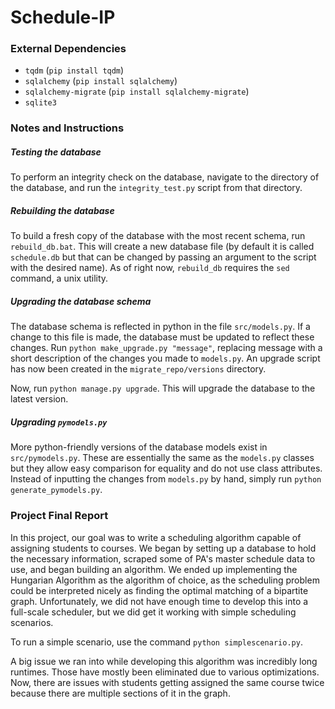 # Schedule-IP

### External Dependencies
* `tqdm` (`pip install tqdm`)
* `sqlalchemy` (`pip install sqlalchemy`)
* `sqlalchemy-migrate` (`pip install sqlalchemy-migrate`)
* `sqlite3`

### Notes and Instructions
##### Testing the database
To perform an integrity check on the database, navigate to the directory of the database, and run the `integrity_test.py` script from that directory.

##### Rebuilding the database
To build a fresh copy of the database with the most recent schema, run `rebuild_db.bat`. This will create a new database file (by default it is called `schedule.db` but that can be changed by passing an argument to the script with the desired name).
As of right now, `rebuild_db` requires the `sed` command, a unix utility.

##### Upgrading the database schema
The database schema is reflected in python in the file `src/models.py`.
If a change to this file is made, the database must be updated to reflect these changes.
Run `python make_upgrade.py "message"`, replacing message with a short description of the changes you made to `models.py`. An upgrade script has now been created in the `migrate_repo/versions` directory.

Now, run `python manage.py upgrade`. This will upgrade the database to the latest version.

##### Upgrading `pymodels.py`
More python-friendly versions of the database models exist in `src/pymodels.py`. These are essentially the same as the `models.py` classes but they allow easy comparison for equality and do not use class attributes.
Instead of inputting the changes from `models.py` by hand, simply run `python generate_pymodels.py`.

### Project Final Report
In this project, our goal was to write a scheduling algorithm capable of assigning students to courses. We began by setting up a database to hold the necessary information, scraped some of PA's master schedule data to use, and began building an algorithm.
We ended up implementing the Hungarian Algorithm as the algorithm of choice, as the scheduling problem could be interpreted nicely as finding the optimal matching of a bipartite graph.
Unfortunately, we did not have enough time to develop this into a full-scale scheduler, but we did get it working with simple scheduling scenarios.

To run a simple scenario, use the command `python simplescenario.py`.

A big issue we ran into while developing this algorithm was incredibly long runtimes. Those have mostly been eliminated due to various optimizations.
Now, there are issues with students getting assigned the same course twice because there are multiple sections of it in the graph.